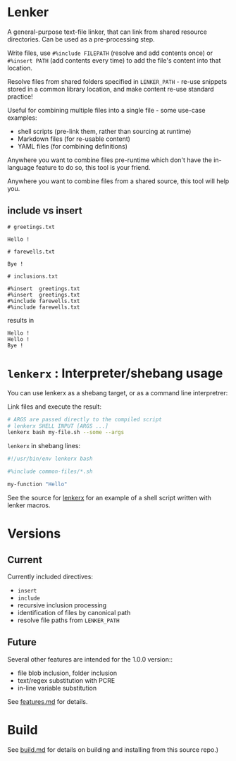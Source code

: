 # Lenker

A general-purpose text-file linker, that can link from shared resource directories. Can be used as a pre-processing step.

Write files, use `#%include FILEPATH` (resolve and add contents once) or `#%insert PATH` (add contents every time) to add the file's content into that location.

Resolve files from shared folders specified in `LENKER_PATH` - re-use snippets stored in a common library location, and make content re-use standard practice!

Useful for combining multiple files into a single file - some use-case examples:

* shell scripts (pre-link them, rather than sourcing at runtime)
* Markdown files (for re-usable content)
* YAML files (for combining definitions)

Anywhere you want to combine files pre-runtime which don't have the in-language feature to do so, this tool is your friend.

Anywhere you want to combine files from a shared source, this tool will help you.

## include vs insert

```
# greetings.txt

Hello !
```

```
# farewells.txt

Bye !
```

```
# inclusions.txt

#%insert  greetings.txt
#%insert  greetings.txt
#%include farewells.txt
#%include farewells.txt
```

results in

```
Hello !
Hello !
Bye !
```

# `lenkerx` : Interpreter/shebang usage

You can use lenkerx as a shebang target, or as a command line interpretrer:

Link files and execute the result:

```sh
# ARGS are passed directly to the compiled script
# lenkerx SHELL INPUT [ARGS ...]
lenkerx bash my-file.sh --some --args
```

`lenkerx` in shebang lines:

```sh
#!/usr/bin/env lenkerx bash

#%include common-files/*.sh

my-function "Hello"

```

See the source for [lenkerx](lenkerx/) for an example of a shell script written with lenker macros.

# Versions

## Current

Currently included directives:

* `insert`
* `include`
* recursive inclusion processing
* identification of files by canonical path
* resolve file paths from `LENKER_PATH`

## Future

Several other features are intended for the 1.0.0 version::

* file blob inclusion, folder inclusion
* text/regex substitution with PCRE
* in-line variable substitution

See [features.md](docs/features.md) for details.

# Build

See [build.md](docs/build.md) for details on building and installing from this source repo.)


